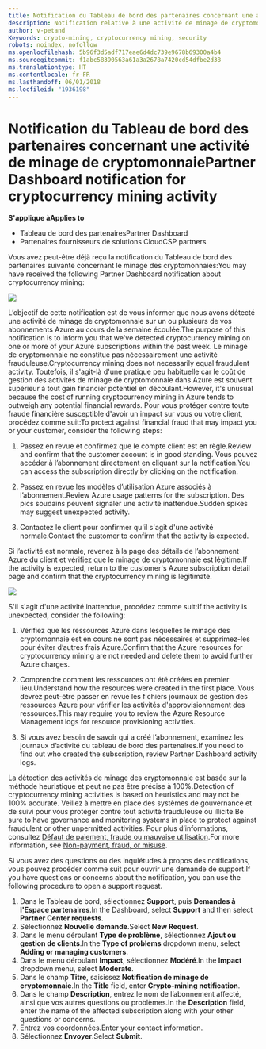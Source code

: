 ```yaml
---
title: Notification du Tableau de bord des partenaires concernant une activité de minage de cryptomonnaie | Tableau de bord des partenaires
description: Notification relative à une activité de minage de cryptomonnaie en cours.
author: v-petand
Keywords: crypto-mining, cryptocurrency mining, security
robots: noindex, nofollow
ms.openlocfilehash: 5b96f3d5adf717eae6d4dc739e9678b69300a4b4
ms.sourcegitcommit: f1abc58390563a61a3a2678a7420cd54dfbe2d38
ms.translationtype: HT
ms.contentlocale: fr-FR
ms.lasthandoff: 06/01/2018
ms.locfileid: "1936198"
---
```

# <a name="partner-dashboard-notification-for-cryptocurrency-mining-activity"></a><span data-ttu-id="ca711-103">Notification du Tableau de bord des partenaires concernant une activité de minage de cryptomonnaie</span><span class="sxs-lookup"><span data-stu-id="ca711-103">Partner Dashboard notification for cryptocurrency mining activity</span></span>

**<span data-ttu-id="ca711-104">S'applique à</span><span class="sxs-lookup"><span data-stu-id="ca711-104">Applies to</span></span>**

-  <span data-ttu-id="ca711-105">Tableau de bord des partenaires</span><span class="sxs-lookup"><span data-stu-id="ca711-105">Partner Dashboard</span></span>
-  <span data-ttu-id="ca711-106">Partenaires fournisseurs de solutions Cloud</span><span class="sxs-lookup"><span data-stu-id="ca711-106">CSP partners</span></span>

<span data-ttu-id="ca711-107">Vous avez peut-être déjà reçu la notification du Tableau de bord des partenaires suivante concernant le minage des cryptomonnaies:</span><span class="sxs-lookup"><span data-stu-id="ca711-107">You may have received the following Partner Dashboard notification about cryptocurrency mining:</span></span>
 
![](images/crypto1.png)

<span data-ttu-id="ca711-108">L’objectif de cette notification est de vous informer que nous avons détecté une activité de minage de cryptomonnaie sur un ou plusieurs de vos abonnements Azure au cours de la semaine écoulée.</span><span class="sxs-lookup"><span data-stu-id="ca711-108">The purpose of this notification is to inform you that we've detected cryptocurrency mining on one or more of your Azure subscriptions within the past week.</span></span> <span data-ttu-id="ca711-109">Le minage de cryptomonnaie ne constitue pas nécessairement une activité frauduleuse.</span><span class="sxs-lookup"><span data-stu-id="ca711-109">Cryptocurrency mining does not necessarily equal fraudulent activity.</span></span> <span data-ttu-id="ca711-110">Toutefois, il s'agit-là d'une pratique peu habituelle car le coût de gestion des activités de minage de cryptomonnaie dans Azure est souvent supérieur à tout gain financier potentiel en découlant.</span><span class="sxs-lookup"><span data-stu-id="ca711-110">However, it's unusual because the cost of running cryptocurrency mining in Azure tends to outweigh any potential financial rewards.</span></span> <span data-ttu-id="ca711-111">Pour vous protéger contre toute fraude financière susceptible d'avoir un impact sur vous ou votre client, procédez comme suit:</span><span class="sxs-lookup"><span data-stu-id="ca711-111">To protect against financial fraud that may impact you or your customer, consider the following steps:</span></span>

1.  <span data-ttu-id="ca711-112">Passez en revue et confirmez que le compte client est en règle.</span><span class="sxs-lookup"><span data-stu-id="ca711-112">Review and confirm that the customer account is in good standing.</span></span> <span data-ttu-id="ca711-113">Vous pouvez accéder à l’abonnement directement en cliquant sur la notification.</span><span class="sxs-lookup"><span data-stu-id="ca711-113">You can access the subscription directly by clicking on the notification.</span></span>

2.  <span data-ttu-id="ca711-114">Passez en revue les modèles d’utilisation Azure associés à l’abonnement.</span><span class="sxs-lookup"><span data-stu-id="ca711-114">Review Azure usage patterns for the subscription.</span></span> <span data-ttu-id="ca711-115">Des pics soudains peuvent signaler une activité inattendue.</span><span class="sxs-lookup"><span data-stu-id="ca711-115">Sudden spikes may suggest unexpected activity.</span></span>

3.  <span data-ttu-id="ca711-116">Contactez le client pour confirmer qu'il s'agit d'une activité normale.</span><span class="sxs-lookup"><span data-stu-id="ca711-116">Contact the customer to confirm that the activity is expected.</span></span>

<span data-ttu-id="ca711-117">Si l’activité est normale, revenez à la page des détails de l’abonnement Azure du client et vérifiez que le minage de cryptomonnaie est légitime.</span><span class="sxs-lookup"><span data-stu-id="ca711-117">If the activity is expected, return to the customer's Azure subscription detail page and confirm that the cryptocurrency mining is legitimate.</span></span> 


![](images/crypto2.png)

<span data-ttu-id="ca711-118">S'il s'agit d'une activité inattendue, procédez comme suit:</span><span class="sxs-lookup"><span data-stu-id="ca711-118">If the activity is unexpected, consider the following:</span></span>

1.  <span data-ttu-id="ca711-119">Vérifiez que les ressources Azure dans lesquelles le minage des cryptomonnaie est en cours ne sont pas nécessaires et supprimez-les pour éviter d’autres frais Azure.</span><span class="sxs-lookup"><span data-stu-id="ca711-119">Confirm that the Azure resources for cryptocurrency mining are not needed and delete them to avoid further Azure charges.</span></span>

2.  <span data-ttu-id="ca711-120">Comprendre comment les ressources ont été créées en premier lieu.</span><span class="sxs-lookup"><span data-stu-id="ca711-120">Understand how the resources were created in the first place.</span></span> <span data-ttu-id="ca711-121">Vous devrez peut-être passer en revue les fichiers journaux de gestion des ressources Azure pour vérifier les activités d'approvisionnement des ressources.</span><span class="sxs-lookup"><span data-stu-id="ca711-121">This may require you to review the Azure Resource Management logs for resource provisioning activities.</span></span>

3.  <span data-ttu-id="ca711-122">Si vous avez besoin de savoir qui a créé l’abonnement, examinez les journaux d’activité du tableau de bord des partenaires.</span><span class="sxs-lookup"><span data-stu-id="ca711-122">If you need to find out who created the subscription, review Partner Dashboard activity logs.</span></span>

<span data-ttu-id="ca711-123">La détection des activités de minage des cryptomonnaie est basée sur la méthode heuristique et peut ne pas être précise à 100%.</span><span class="sxs-lookup"><span data-stu-id="ca711-123">Detection of cryptocurrency mining activities is based on heuristics and may not be 100% accurate.</span></span> <span data-ttu-id="ca711-124">Veillez à mettre en place des systèmes de gouvernance et de suivi pour vous protéger contre tout activité frauduleuse ou illicite.</span><span class="sxs-lookup"><span data-stu-id="ca711-124">Be sure to have governance and monitoring systems in place to protect against fraudulent or other unpermitted activities.</span></span> <span data-ttu-id="ca711-125">Pour plus d’informations, consultez [Défaut de paiement, fraude ou mauvaise utilisation](https://docs.microsoft.com/partner-center/non-payment--fraud--or-misuse).</span><span class="sxs-lookup"><span data-stu-id="ca711-125">For more information, see [Non-payment, fraud, or misuse](https://docs.microsoft.com/partner-center/non-payment--fraud--or-misuse).</span></span>

<span data-ttu-id="ca711-126">Si vous avez des questions ou des inquiétudes à propos des notifications, vous pouvez procéder comme suit pour ouvrir une demande de support.</span><span class="sxs-lookup"><span data-stu-id="ca711-126">If you have questions or concerns about the notification, you can use the following procedure to open a support request.</span></span>

1.  <span data-ttu-id="ca711-127">Dans le Tableau de bord, sélectionnez **Support**, puis **Demandes à l'Espace partenaires**.</span><span class="sxs-lookup"><span data-stu-id="ca711-127">In the Dashboard, select **Support** and then select **Partner Center requests**.</span></span>
3.  <span data-ttu-id="ca711-128">Sélectionnez **Nouvelle demande**.</span><span class="sxs-lookup"><span data-stu-id="ca711-128">Select **New Request**.</span></span> 
4.  <span data-ttu-id="ca711-129">Dans le menu déroulant **Type de problème**, sélectionnez **Ajout ou gestion de clients**.</span><span class="sxs-lookup"><span data-stu-id="ca711-129">In the **Type of problems** dropdown menu, select **Adding or managing customers**.</span></span>
5.  <span data-ttu-id="ca711-130">Dans le menu déroulant **Impact**, sélectionnez **Modéré**.</span><span class="sxs-lookup"><span data-stu-id="ca711-130">In the **Impact** dropdown menu, select **Moderate**.</span></span>
6.  <span data-ttu-id="ca711-131">Dans le champ **Titre**, saisissez **Notification de minage de cryptomonnaie**.</span><span class="sxs-lookup"><span data-stu-id="ca711-131">In the **Title** field, enter **Crypto-mining notification**.</span></span>
7.  <span data-ttu-id="ca711-132">Dans le champ **Description**, entrez le nom de l’abonnement affecté, ainsi que vos autres questions ou problèmes.</span><span class="sxs-lookup"><span data-stu-id="ca711-132">In the **Description** field, enter the name of the affected subscription along with your other questions or concerns.</span></span> 
8.  <span data-ttu-id="ca711-133">Entrez vos coordonnées.</span><span class="sxs-lookup"><span data-stu-id="ca711-133">Enter your contact information.</span></span>
9.  <span data-ttu-id="ca711-134">Sélectionnez **Envoyer**.</span><span class="sxs-lookup"><span data-stu-id="ca711-134">Select **Submit**.</span></span>




